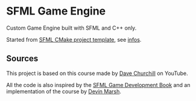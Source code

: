 # SFML Game Engine

Custom Game Engine built with SFML and C++ only.

Started from [SFML CMake project template](https://github.com/SFML/cmake-sfml-project), see [infos](SFML.md).

## Sources

This project is based on this course made by [Dave Churchill](https://www.youtube.com/playlist?list=PL_xRyXins848nDj2v-TJYahzvs-XW9sVV) on YouTube.

All the code is also inspired by the [SFML Game Development Book](https://github.com/SFML/SFML-Game-Development-Book) and an implementation of the course by [Devin Marsh](https://gitlab.com/muncs/comp4300).
